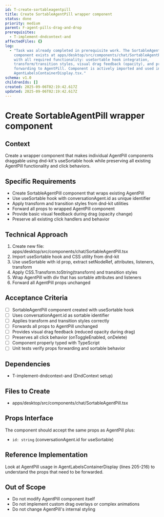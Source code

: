 ```yaml
---
id: T-create-sortableagentpill
title: Create SortableAgentPill wrapper component
status: done
priority: medium
parent: F-agent-pills-drag-and-drop
prerequisites:
  - T-implement-dndcontext-and
affectedFiles: {}
log:
  - "Task was already completed in prerequisite work. The SortableAgentPill
    component exists at apps/desktop/src/components/chat/SortableAgentPill.tsx
    with all required functionality: useSortable hook integration,
    transform/transition styles, visual drag feedback (opacity), and proper prop
    forwarding to AgentPill. Component is actively imported and used in
    AgentLabelsContainerDisplay.tsx."
schema: v1.0
childrenIds: []
created: 2025-09-06T02:19:42.617Z
updated: 2025-09-06T02:19:42.617Z
---
```


# Create SortableAgentPill wrapper component

## Context

Create a wrapper component that makes individual AgentPill components draggable using dnd-kit's useSortable hook while preserving all existing AgentPill functionality and click behaviors.

## Specific Requirements

- Create SortableAgentPill component that wraps existing AgentPill
- Use useSortable hook with conversationAgent.id as unique identifier
- Apply transform and transition styles from dnd-kit utilities
- Forward all props to wrapped AgentPill component
- Provide basic visual feedback during drag (opacity change)
- Preserve all existing click handlers and behavior

## Technical Approach

1. Create new file: apps/desktop/src/components/chat/SortableAgentPill.tsx
2. Import useSortable hook and CSS utility from dnd-kit
3. Use useSortable with id prop, extract setNodeRef, attributes, listeners, transform
4. Apply CSS.Transform.toString(transform) and transition styles
5. Wrap AgentPill with div that has sortable attributes and listeners
6. Forward all AgentPill props unchanged

## Acceptance Criteria

- [ ] SortableAgentPill component created with useSortable hook
- [ ] Uses conversationAgent.id as sortable identifier
- [ ] Applies transform and transition styles correctly
- [ ] Forwards all props to AgentPill unchanged
- [ ] Provides visual drag feedback (reduced opacity during drag)
- [ ] Preserves all click behavior (onToggleEnabled, onDelete)
- [ ] Component properly typed with TypeScript
- [ ] Unit tests verify props forwarding and sortable behavior

## Dependencies

- T-implement-dndcontext-and (DndContext setup)

## Files to Create

- apps/desktop/src/components/chat/SortableAgentPill.tsx

## Props Interface

The component should accept the same props as AgentPill plus:

- `id: string` (conversationAgent.id for useSortable)

## Reference Implementation

Look at AgentPill usage in AgentLabelsContainerDisplay (lines 205-216) to understand the props that need to be forwarded.

## Out of Scope

- Do not modify AgentPill component itself
- Do not implement custom drag overlays or complex animations
- Do not change AgentPill's internal styling

